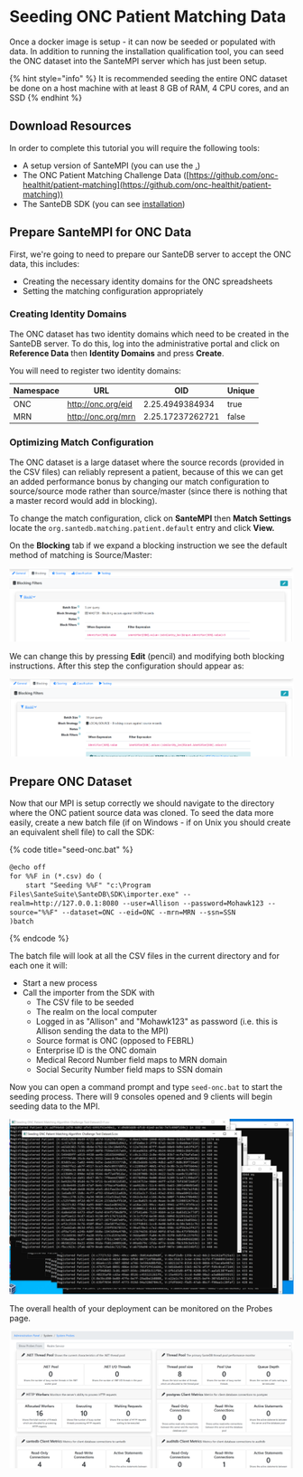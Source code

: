 # Seeding ONC Patient Matching Data

Once a docker image is setup - it can now be seeded or populated with data. In addition to running the installation qualification tool, you can seed the ONC dataset into the SanteMPI server which has just been setup.&#x20;

{% hint style="info" %}
It is recommended seeding the entire ONC dataset be done on a host machine with at least 8 GB of RAM, 4 CPU cores, and an SSD
{% endhint %}

## Download Resources

In order to complete this tutorial you will require the following tools:

* A setup version of SanteMPI (you can use the [.](./ "mention"))
* The ONC Patient Matching Challenge Data ([https://github.com/onc-healthit/patient-matching](https://github.com/onc-healthit/patient-matching))
* The SanteDB SDK (you can see [installation](../installation/ "mention"))

## Prepare SanteMPI for ONC Data

First, we're going to need to prepare our SanteDB server to accept the ONC data, this includes:

* Creating the necessary identity domains for the ONC spreadsheets
* Setting the matching configuration appropriately&#x20;

### Creating Identity Domains

The ONC dataset has two identity domains which need to be created in the SanteDB server. To do this, log into the administrative portal and click on **Reference Data** then **Identity Domains** and press **Create**.

You will need to register two identity domains:

| Namespace | URL                | OID              | Unique |
| --------- | ------------------ | ---------------- | ------ |
| ONC       | http://onc.org/eid | 2.25.4949384934  | true   |
| MRN       | http://onc.org/mrn | 2.25.17237262721 | false  |

### Optimizing Match Configuration

The ONC dataset is a large dataset where the source records (provided in the CSV files) can reliably represent a patient, because of this we can get an added performance bonus by changing our match configuration to source/source mode rather than source/master (since there is nothing that a master record would add in blocking).

To change the match configuration, click on **SanteMPI** then **Match Settings** locate the `org.santedb.matching.patient.default` entry and click **View.**

On the **Blocking** tab if we expand a blocking instruction we see the default method of matching is Source/Master:

![](<../../.gitbook/assets/image (432) (1) (1).png>)

We can change this by pressing **Edit** (pencil) and modifying both blocking instructions. After this step the configuration should appear as:

![](<../../.gitbook/assets/image (449) (1) (1) (1).png>)

## Prepare ONC Dataset

Now that our MPI is setup correctly we should navigate to the directory where the ONC patient source data was cloned. To seed the data more easily, create a new batch file (if on Windows - if on Unix you should create an equivalent shell file) to call the SDK:

{% code title="seed-onc.bat" %}
```batch
@echo off
for %%F in (*.csv) do (
	start "Seeding %%F" "c:\Program Files\SanteSuite\SanteDB\SDK\importer.exe" --realm=http://127.0.0.1:8080 --user=Allison --password=Mohawk123 --source="%%F" --dataset=ONC --eid=ONC --mrn=MRN --ssn=SSN
)batch
```
{% endcode %}

The batch file will look at all the CSV files in the current directory and for each one it will:

* Start a new process
* Call the importer from the SDK with
  * The CSV file to be seeded
  * The realm on the local computer
  * Logged in as "Allison" and "Mohawk123" as password (i.e. this is Allison sending the data to the MPI)
  * Source format is ONC (opposed to FEBRL)
  * Enterprise ID is the ONC domain
  * Medical Record Number field maps to MRN domain
  * Social Security Number field maps to SSN domain

Now you can open a command prompt and type `seed-onc.bat` to start the seeding process. There will 9 consoles opened and 9 clients will begin seeding data to the MPI.

![](<../../.gitbook/assets/image (443) (1) (1).png>)

The overall health of your deployment can be monitored on the Probes page.

![](<../../.gitbook/assets/image (437) (1) (1) (1).png>)

